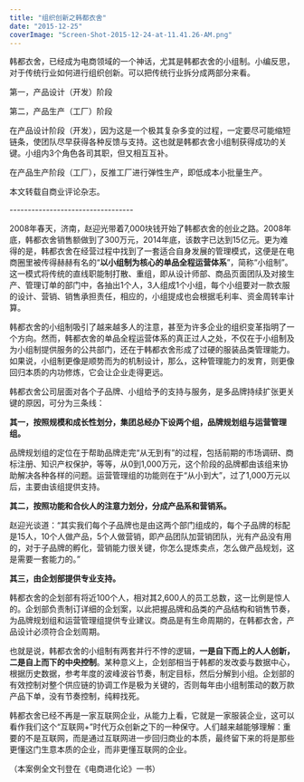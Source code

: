 ```yaml
---
title: "组织创新之韩都衣舍"
date: "2015-12-25"
coverImage: "Screen-Shot-2015-12-24-at-11.41.26-AM.png"
---
```


韩都衣舍，已经成为电商领域的一个神话，尤其是韩都衣舍的小组制。小编反思，对于传统行业如何进行组织创新。可以把传统行业拆分成两部分来看。

第一，产品设计（开发）阶段

第二，产品生产（工厂）阶段

在产品设计阶段（开发），因为这是一个极其复杂多变的过程，一定要尽可能缩短链条，使团队尽早获得各种反馈与支持。这也就是韩都衣舍小组制获得成功的关键。小组内3个角色各司其职，但又相互互补。

在产品生产阶段（工厂），反推工厂进行弹性生产，即低成本小批量生产。

本文转载自商业评论杂志。

\----------------------------------

2008年春天，济南，赵迎光带着7,000块钱开始了韩都衣舍的创业之路。2008年底，韩都衣舍销售额做到了300万元，2014年底，该数字已达到15亿元。更为难得的是，韩都衣舍在经营过程中找到了一套适合自身发展的管理模式，这便是在电商圈里被传得赫赫有名的“**以小组制为核心的单品全程运营体系**”，简称“小组制”。这一模式将传统的直线职能制打散、重组，即从设计师部、商品页面团队及对接生产、管理订单的部门中，各抽出1个人，3人组成1个小组，每个小组要对一款衣服的设计、营销、销售承担责任，相应的，小组提成也会根据毛利率、资金周转率计算。

韩都衣舍的小组制吸引了越来越多人的注意，甚至为许多企业的组织变革指明了一个方向。然而，韩都衣舍的单品全程运营体系的真正过人之处，不仅在于小组制及为小组制提供服务的公共部门，还在于韩都衣舍形成了过硬的服装品类管理能力。如果说，小组制更像是顺势而为的机制设计，那么，这种管理能力的发育，则更像回归本质的内功修炼，它会让企业走得更远。

韩都衣舍公司层面对各个子品牌、小组给予的支持与服务，是多品牌持续扩张更关键的原因，可分为三条线：

**其一，按照规模和成长性划分，集团总经办下设两个组，品牌规划组与运营管理组。**

品牌规划组的定位在于帮助品牌走完“从无到有”的过程，包括前期的市场调研、商标注册、知识产权保护，等等，从0到1,000万元，这个阶段的品牌都由该组来协助解决各种各样的问题。运营管理组的功能则在于“从小到大”，过了1,000万元以后，主要由该组提供支持。

**其二，按照功能和合伙人的注意力划分，分成产品系和营销系。**

赵迎光谈道：“其实我们每个子品牌也是由这两个部门组成的，每个子品牌的标配是15人，10个人做产品，5个人做营销，即产品团队加营销团队，光有产品没有用的，对于子品牌的孵化，营销能力很关键，你怎么提炼卖点，怎么做产品规划，这是需要一套能力的。”

**其三，由企划部提供专业支持。**

韩都衣舍的企划部有将近100个人，相对其2,600人的员工总数，这一比例是惊人的。企划部负责制订详细的企划案，以此把握品牌和品类的产品结构和销售节奏，为品牌规划组和运营管理组提供专业建议。商品是有生命周期的，在韩都衣舍，产品设计必须符合企划周期。

也就是说，韩都衣舍的小组制有两套并行不悖的逻辑，**一是自下而上的人人创新，二是自上而下的中央控制**。某种意义上，企划部相当于韩都的发改委与数据中心，根据历史数据，参考年度的波峰波谷节奏，制定目标，然后分解到小组。企划部的有效控制对整个供应链的协调工作是极为关键的，否则每年由小组制策动的数万款产品下单，没有节奏控制，纯粹找死。

韩都衣舍已经不再是一家互联网企业，从能力上看，它就是一家服装企业，这可以看作我们这个“互联网+”时代万众创新之下的一种保守。人们越来越能够理解：重要的不是互联网，而是通过互联网进一步回归商业的本质，最终留下来的将是那些更懂这门生意本质的企业，而非更懂互联网的企业。

（本案例全文刊登在《电商进化论》一书）
